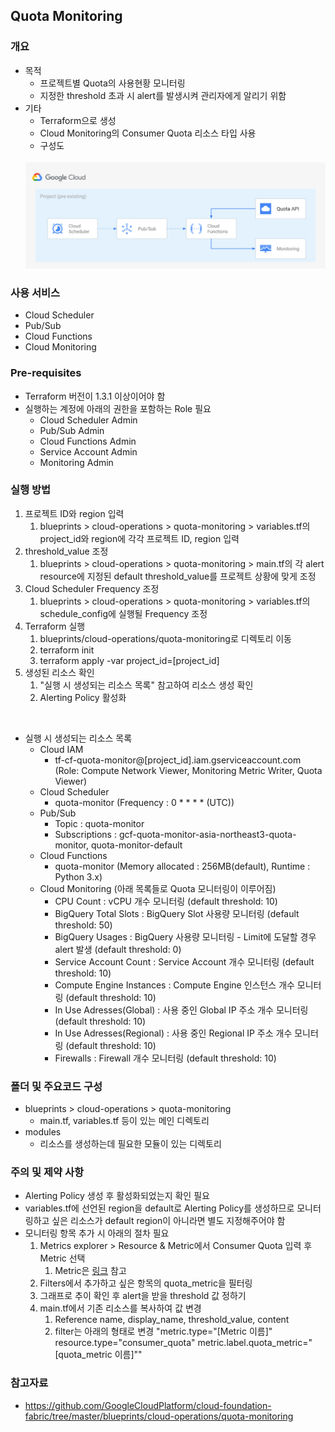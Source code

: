 ## Quota Monitoring

### 개요
- 목적
  * 프로젝트별 Quota의 사용현황 모니터링
  * 지정한 threshold 초과 시 alert를 발생시켜 관리자에게 알리기 위함
- 기타
  * Terraform으로 생성
  * Cloud Monitoring의 Consumer Quota 리소스 타입 사용
  * 구성도
  <br>
  <img width="600px" src="./blueprints/cloud-operations/quota-monitoring/diagram.png">

### 사용 서비스
- Cloud Scheduler
- Pub/Sub
- Cloud Functions
- Cloud Monitoring

### Pre-requisites
- Terraform 버전이 1.3.1 이상이어야 함
- 실행하는 계정에 아래의 권한을 포함하는 Role 필요
  - Cloud Scheduler Admin
  - Pub/Sub Admin
  - Cloud Functions Admin
  - Service Account Admin
  - Monitoring Admin

### 실행 방법

1. 프로젝트 ID와 region 입력
    1.  blueprints > cloud-operations > quota-monitoring > variables.tf의 project_id와 region에 각각 프로젝트 ID, region 입력
2. threshold_value 조정
    1.  blueprints > cloud-operations > quota-monitoring > main.tf의 각 alert resource에 지정된 default threshold_value를 프로젝트 상황에 맞게 조정
3. Cloud Scheduler Frequency 조정
    1.  blueprints > cloud-operations > quota-monitoring > variables.tf의 schedule_config에 실행될 Frequency 조정
4. Terraform 실행
    1.  blueprints/cloud-operations/quota-monitoring로 디렉토리 이동
    2.  terraform init
    3.  terraform apply -var project_id=[project_id]
5. 생성된 리소스 확인
    1.  "실행 시 생성되는 리소스 목록" 참고하여 리소스 생성 확인
    2.  Alerting Policy 활성화

<br>

- 실행 시 생성되는 리소스 목록
  * Cloud IAM
    - tf-cf-quota-monitor@[project_id].iam.gserviceaccount.com (Role: Compute Network Viewer, Monitoring Metric Writer, Quota Viewer)
  * Cloud Scheduler 
    - quota-monitor (Frequency : 0 * * * * (UTC))
  * Pub/Sub
    - Topic : quota-monitor
    - Subscriptions : gcf-quota-monitor-asia-northeast3-quota-monitor, quota-monitor-default
  * Cloud Functions
    - quota-monitor (Memory allocated : 256MB(default), Runtime : Python 3.x) 
  * Cloud Monitoring (아래 목록들로 Quota 모니터링이 이루어짐)
    - CPU Count : vCPU 개수 모니터링 (default threshold: 10)
    - BigQuery Total Slots : BigQuery Slot 사용량 모니터링 (default threshold: 50)
    - BigQuery Usages : BigQuery 사용량 모니터링 - Limit에 도달할 경우 alert 발생 (default threshold: 0)
    - Service Account Count : Service Account 개수 모니터링 (default threshold: 10)
    - Compute Engine Instances : Compute Engine 인스턴스 개수 모니터링 (default threshold: 10)
    - In Use Adresses(Global) : 사용 중인 Global IP 주소 개수 모니터링 (default threshold: 10)
    - In Use Adresses(Regional) : 사용 중인 Regional IP 주소 개수 모니터링 (default threshold: 10)
    - Firewalls : Firewall 개수 모니터링 (default threshold: 10)

### 폴더 및 주요코드 구성

- blueprints > cloud-operations > quota-monitoring
  * main.tf, variables.tf 등이 있는 메인 디렉토리
- modules
  * 리소스를 생성하는데 필요한 모듈이 있는 디렉토리

### 주의 및 제약 사항

- Alerting Policy 생성 후 활성화되었는지 확인 필요
- variables.tf에 선언된 region을 default로 Alerting Policy를 생성하므로 모니터링하고 싶은 리소스가 default region이 아니라면 별도 지정해주어야 함
- 모니터링 항목 추가 시 아래의 절차 필요
  1. Metrics explorer > Resource & Metric에서 Consumer Quota 입력 후 Metric 선택
      1. Metric은 [링크](https://cloud.google.com/docs/quota#types_of_quota) 참고
  2. Filters에서 추가하고 싶은 항목의 quota_metric을 필터링
  3. 그래프로 추이 확인 후 alert을 받을 threshold 값 정하기
  4. main.tf에서 기존 리소스를 복사하여 값 변경
      1. Reference name, display_name, threshold_value, content
      2. filter는 아래의 형태로 변경
          "metric.type=\"[Metric 이름]\" resource.type=\"consumer_quota\" metric.label.quota_metric=\"[quota_metric 이름]\""

### 참고자료
- https://github.com/GoogleCloudPlatform/cloud-foundation-fabric/tree/master/blueprints/cloud-operations/quota-monitoring
